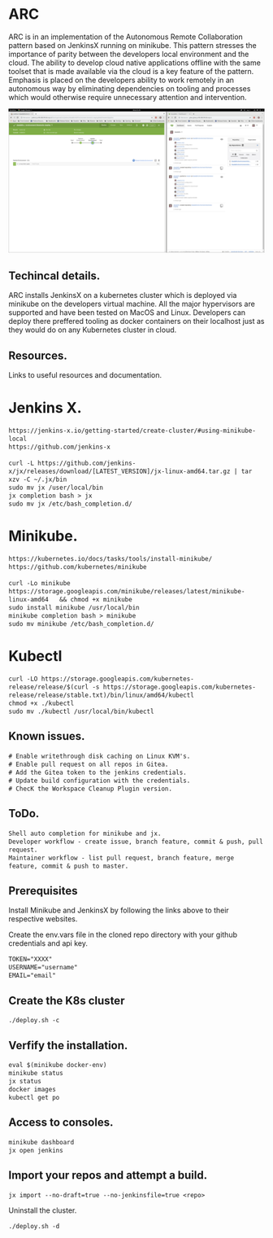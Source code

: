 # ARC

ARC is in an implementation of the Autonomous Remote Collaboration pattern based on JenkinsX running on minikube. This pattern stresses the importance of parity between the developers local environment and the cloud. The ability to develop cloud native applications offline with the same toolset that is made available via the cloud is a key feature of the pattern. Emphasis is placed on the developers ability to work remotely in an autonomous way by eliminating dependencies on tooling and processes which would otherwise require unnecessary attention and intervention.  

![Alt text](screenshot.png?raw=true "ARC")

## Techincal details.

ARC installs JenkinsX on a kubernetes cluster which is deployed via minikube on the developers virtual machine. All the major hypervisors are supported and have been tested on MacOS and Linux. Developers can deploy there preffered tooling as docker containers on their localhost just as they would do on any Kubernetes cluster in cloud.

## Resources.

Links to useful resources and documentation.

# Jenkins X.

```
https://jenkins-x.io/getting-started/create-cluster/#using-minikube-local
https://github.com/jenkins-x

curl -L https://github.com/jenkins-x/jx/releases/download/[LATEST_VERSION]/jx-linux-amd64.tar.gz | tar xzv -C ~/.jx/bin
sudo mv jx /user/local/bin
jx completion bash > jx
sudo mv jx /etc/bash_completion.d/
```

# Minikube.

```
https://kubernetes.io/docs/tasks/tools/install-minikube/
https://github.com/kubernetes/minikube

curl -Lo minikube https://storage.googleapis.com/minikube/releases/latest/minikube-linux-amd64   && chmod +x minikube
sudo install minikube /usr/local/bin
minikube completion bash > minikube
sudo mv minikube /etc/bash_completion.d/
```

# Kubectl

```
curl -LO https://storage.googleapis.com/kubernetes-release/release/$(curl -s https://storage.googleapis.com/kubernetes-release/release/stable.txt)/bin/linux/amd64/kubectl
chmod +x ./kubectl
sudo mv ./kubectl /usr/local/bin/kubectl
```

## Known issues.

```
# Enable writethrough disk caching on Linux KVM's.
# Enable pull request on all repos in Gitea.
# Add the Gitea token to the jenkins credentials.
# Update build configuration with the credentials.
# ChecK the Workspace Cleanup Plugin version. 
```

## ToDo.

```
Shell auto completion for minikube and jx.
Developer workflow - create issue, branch feature, commit & push, pull request. 
Maintainer workflow - list pull request, branch feature, merge feature, commit & push to master.
``` 

## Prerequisites 

Install Minikube and JenkinsX by following the links above to their respective websites. 

Create the env.vars file in the cloned repo directory with your github credentials and api key.

```
TOKEN="XXXX"
USERNAME="username"
EMAIL="email"
```

## Create the K8s cluster

```
./deploy.sh -c 
```

## Verfify the installation.

```
eval $(minikube docker-env)
minikube status
jx status
docker images
kubectl get po
```

## Access to consoles.
```
minikube dashboard
jx open jenkins
```

## Import your repos and attempt a build.

```
jx import --no-draft=true --no-jenkinsfile=true <repo>
```

Uninstall the cluster.

```
./deploy.sh -d 
```
